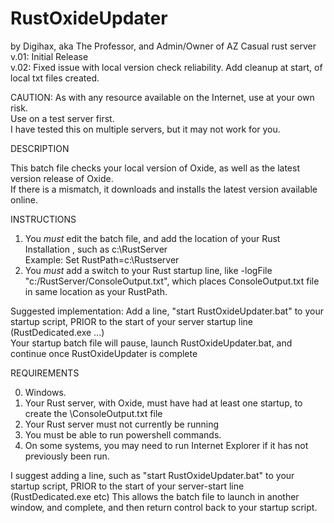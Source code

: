 # RustOxideUpdater

by Digihax, aka The Professor, and Admin/Owner of AZ Casual rust server  
     v.01: Initial Release  
     v.02: Fixed issue with local version check reliability.  Add cleanup at start, of local txt files created.  

CAUTION:
As with any resource available on the Internet, use at your own risk.  
Use on a test server first.  
I have tested this on multiple servers, but it may not work for you.  

DESCRIPTION

This batch file checks your local version of Oxide, as well as the latest version release of Oxide.    
If there is a mismatch, it downloads and installs the latest version available online.  

INSTRUCTIONS

1) You *must* edit the batch file, and add the location of your Rust Installation , such as c:\RustServer  
   Example: Set RustPath=c:\Rustserver  
2) You *must* add a switch to your Rust startup line, like -logFile "c:/RustServer/ConsoleOutput.txt", which places ConsoleOutput.txt file in same location as your RustPath.  

Suggested implementation:
   Add a line, "start RustOxideUpdater.bat" to your startup script, PRIOR to the start of your server startup line (RustDedicated.exe ...)  
   Your startup batch file will pause, launch RustOxideUpdater.bat, and continue once RustOxideUpdater is complete  


REQUIREMENTS   

0) Windows.  
1) Your Rust server, with Oxide, must have had at least one startup, to create the \ConsoleOutput.txt file  
2) Your Rust server must not currently be running  
3) You must be able to run powershell commands.  
4) On some systems, you may need to run Internet Explorer if it has not previously been run.  

I suggest adding a line, such as "start RustOxideUpdater.bat" to your startup script, PRIOR to the start of your server-start line (RustDedicated.exe etc)
This allows the batch file to launch in another window, and complete, and then return control back to your startup script.  
